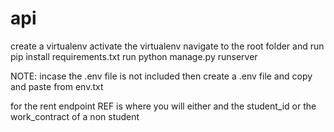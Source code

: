 # api

create a virtualenv
activate the virtualenv
navigate to the root folder and run pip install requirements.txt
run python manage.py runserver

NOTE:
incase the .env file is not included then create a .env file and copy and paste from env.txt

for the rent endpoint REF is where you will either and the student_id or the work_contract of a non student
